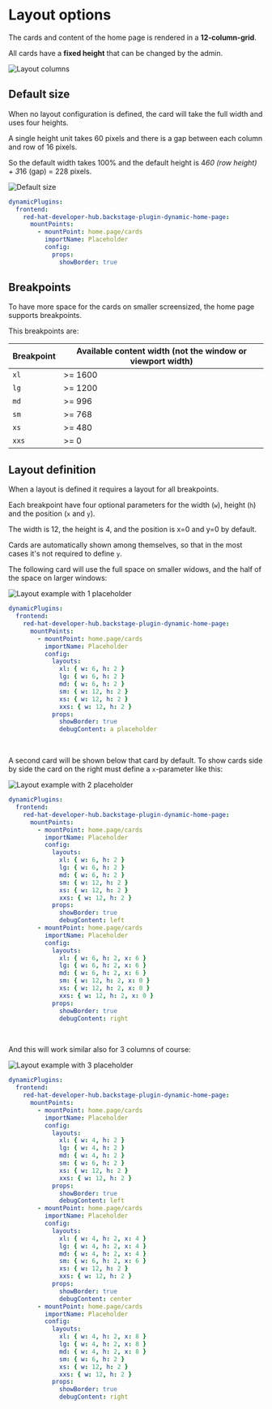 # Layout options

The cards and content of the home page is rendered in a **12-column-grid**.

All cards have a **fixed height** that can be changed by the admin.

![Layout columns](layout-columns.png)

## Default size

When no layout configuration is defined, the card will take the full width and uses four heights.

A single height unit takes 60 pixels and there is a gap between each column and row of 16 pixels.

So the default width takes 100% and the default height is 4*60 (row height) + 3*16 (gap) = 228 pixels.

![Default size](default-size.png)

```yaml
dynamicPlugins:
  frontend:
    red-hat-developer-hub.backstage-plugin-dynamic-home-page:
      mountPoints:
        - mountPoint: home.page/cards
          importName: Placeholder
          config:
            props:
              showBorder: true
```

## Breakpoints

To have more space for the cards on smaller screensized, the home page supports breakpoints.

This breakpoints are:

| Breakpoint | Available content width (not the window or viewport width) |
| ---------- | ---------------------------------------------------------- |
| `xl`       | >= 1600                                                    |
| `lg`       | >= 1200                                                    |
| `md`       | >= 996                                                     |
| `sm`       | >= 768                                                     |
| `xs`       | >= 480                                                     |
| `xxs`      | >= 0                                                       |

## Layout definition

When a layout is defined it requires a layout for all breakpoints.

Each breakpoint have four optional parameters for the width (`w`), height (`h`) and the position (`x` and `y`).

The width is 12, the height is 4, and the position is x=0 and y=0 by default.

Cards are automatically shown among themselves, so that in the most cases it's not required to define `y`.

The following card will use the full space on smaller widows, and the half of the space on larger windows:

![Layout example with 1 placeholder](layout-example-1-placeholder.png)

```yaml
dynamicPlugins:
  frontend:
    red-hat-developer-hub.backstage-plugin-dynamic-home-page:
      mountPoints:
        - mountPoint: home.page/cards
          importName: Placeholder
          config:
            layouts:
              xl: { w: 6, h: 2 }
              lg: { w: 6, h: 2 }
              md: { w: 6, h: 2 }
              sm: { w: 12, h: 2 }
              xs: { w: 12, h: 2 }
              xxs: { w: 12, h: 2 }
            props:
              showBorder: true
              debugContent: a placeholder
```

<br/>

A second card will be shown below that card by default. To show cards side by side the card on the right must define a `x`-parameter like this:

![Layout example with 2 placeholder](layout-example-2-placeholder.png)

```yaml
dynamicPlugins:
  frontend:
    red-hat-developer-hub.backstage-plugin-dynamic-home-page:
      mountPoints:
        - mountPoint: home.page/cards
          importName: Placeholder
          config:
            layouts:
              xl: { w: 6, h: 2 }
              lg: { w: 6, h: 2 }
              md: { w: 6, h: 2 }
              sm: { w: 12, h: 2 }
              xs: { w: 12, h: 2 }
              xxs: { w: 12, h: 2 }
            props:
              showBorder: true
              debugContent: left
        - mountPoint: home.page/cards
          importName: Placeholder
          config:
            layouts:
              xl: { w: 6, h: 2, x: 6 }
              lg: { w: 6, h: 2, x: 6 }
              md: { w: 6, h: 2, x: 6 }
              sm: { w: 12, h: 2, x: 0 }
              xs: { w: 12, h: 2, x: 0 }
              xxs: { w: 12, h: 2, x: 0 }
            props:
              showBorder: true
              debugContent: right
```

<br/>

And this will work similar also for 3 columns of course:

![Layout example with 3 placeholder](layout-example-3-placeholder.png)

```yaml
dynamicPlugins:
  frontend:
    red-hat-developer-hub.backstage-plugin-dynamic-home-page:
      mountPoints:
        - mountPoint: home.page/cards
          importName: Placeholder
          config:
            layouts:
              xl: { w: 4, h: 2 }
              lg: { w: 4, h: 2 }
              md: { w: 4, h: 2 }
              sm: { w: 6, h: 2 }
              xs: { w: 12, h: 2 }
              xxs: { w: 12, h: 2 }
            props:
              showBorder: true
              debugContent: left
        - mountPoint: home.page/cards
          importName: Placeholder
          config:
            layouts:
              xl: { w: 4, h: 2, x: 4 }
              lg: { w: 4, h: 2, x: 4 }
              md: { w: 4, h: 2, x: 4 }
              sm: { w: 6, h: 2, x: 6 }
              xs: { w: 12, h: 2 }
              xxs: { w: 12, h: 2 }
            props:
              showBorder: true
              debugContent: center
        - mountPoint: home.page/cards
          importName: Placeholder
          config:
            layouts:
              xl: { w: 4, h: 2, x: 8 }
              lg: { w: 4, h: 2, x: 8 }
              md: { w: 4, h: 2, x: 8 }
              sm: { w: 6, h: 2 }
              xs: { w: 12, h: 2 }
              xxs: { w: 12, h: 2 }
            props:
              showBorder: true
              debugContent: right
```
